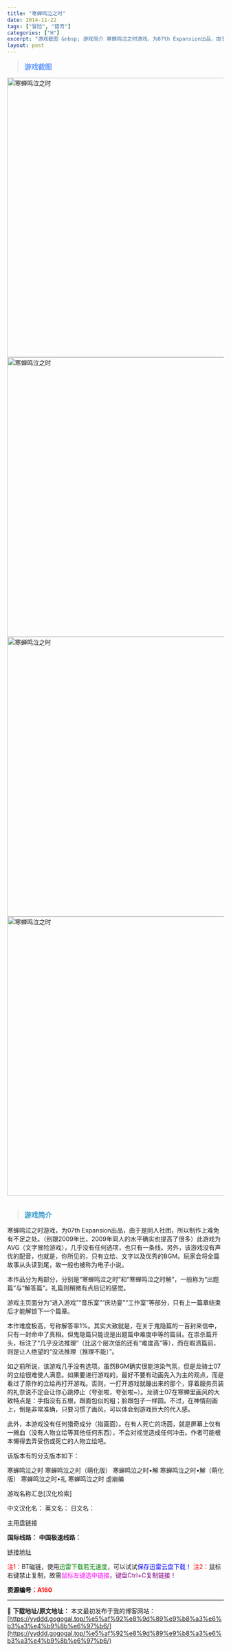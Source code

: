```yaml
---
title: "寒蝉鸣泣之时"
date: 2014-11-22
tags: ["冒险", "猎奇"]
categories: ["H"]
excerpt: "游戏截图 &nbsp; 游戏简介 寒蝉鸣泣之时游戏，为07th Expansion出品，由于是同人社团，所以制作上难免有不足之处。（别跟2009年比，2009年同人的水平确实也提高了很多）此游戏为AVG（文字冒险游戏），几乎没有任何选项，也只有一条线。另外，该游戏没有声优的配音，也就是，你所见的，只&hellip;"
layout: post
---
```


<div>
<blockquote><b><span style="font-size: 12pt; color: #6699ff;">游戏截图</span></b></blockquote>
<div><img title="点击放大" src="https://yyddd.gogogal.top/wp-content/uploads/2025/04/20250429_6811009e0608d.webp" alt="寒蝉鸣泣之时" width="650" /></div>
<div><img title="点击放大" src="https://yyddd.gogogal.top/wp-content/uploads/2025/04/20250429_6811009f9b0d9.webp" alt="寒蝉鸣泣之时" width="650" /></div>
<div><img title="点击放大" src="https://yyddd.gogogal.top/wp-content/uploads/2025/04/20250429_681100a101c40.webp" alt="寒蝉鸣泣之时" width="650" /></div>
<div><img title="点击放大" src="https://yyddd.gogogal.top/wp-content/uploads/2025/04/20250429_681100a25b47c.webp" alt="寒蝉鸣泣之时" width="650" /></div>
&nbsp;
<blockquote><b><span style="font-size: 12pt; color: #3399cc;">游戏简介</span></b></blockquote>
<div>寒蝉鸣泣之时游戏，为07th Expansion出品，由于是同人社团，所以制作上难免有不足之处。（别跟2009年比，2009年同人的水平确实也提高了很多）此游戏为AVG（文字冒险游戏），几乎没有任何选项，也只有一条线。另外，该游戏没有声优的配音，也就是，你所见的，只有立绘、文字以及优秀的BGM。玩家会将全篇故事从头读到尾，故一般也被称为电子小说。

本作品分为两部分，分别是“寒蝉鸣泣之时”和“寒蝉鸣泣之时解”，一般称为“出题篇”与“解答篇”。礼篇则稍微有点后记的感觉。

游戏主页面分为“进入游戏”“音乐室”“庆功宴”“工作室”等部分，只有上一篇章结束后才能解锁下一个篇章。

本作难度极高，号称解答率1%。其实大致就是，在关于鬼隐篇的一百封来信中，只有一封命中了真相。但鬼隐篇只能说是出题篇中难度中等的篇目。在祟杀篇开头，标注了“几乎没法推理”（比这个层次低的还有“难度高”等），而在暇溃篇前，则是让人绝望的“没法推理（推理不能）”。

如之前所说，该游戏几乎没有选项。虽然BGM确实很能渲染气氛，但是龙骑士07的立绘很难使人满意。如果要进行游戏的，最好不要有动画先入为主的观点，而是看过了原作的立绘再打开游戏。否则，一打开游戏就蹦出来的那个，穿着服务员装的礼奈说不定会让你心跳停止（夸张啦，夸张啦~）。龙骑士07在寒蝉里画风的大致特点是：手指没有五根，跟面包似的粗；脸跟包子一样圆。不过，在神情刻画上，倒是非常准确，只要习惯了画风，可以体会到游戏巨大的代入感。

此外，本游戏没有任何猎奇成分（指画面）。在有人死亡的场面，就是屏幕上仅有一摊血（没有人物立绘等其他任何东西），不会对视觉造成任何冲击。作者可能根本懒得去弄受伤或死亡的人物立绘吧。</div>
该版本有的分支版本如下：

寒蝉鸣泣之时
寒蝉鸣泣之时（萌化版）
寒蝉鸣泣之时•解
寒蝉鸣泣之时•解（萌化版）
寒蝉鸣泣之时•礼
寒蝉鸣泣之时 虚崩编

游戏名称汇总[汉化检索]

中文汉化名：
英文名：
日文名：
</div>
<div class="panel panel-primary">
<div class="panel-heading">主用盘链接</div>
<div class="panel-body">

<b>国际线路：</b>
<b>中国极速线路：</b>

<!--wechatfans start-->

<a href="https://pan.xunlei.com/s/VORVYesRD0eCVV06LHbzMp8rA1?pwd=qatx#">链接地址</a>

<!--wechatfans end-->
<span style="color: #ff0000;">注1：</span>BT磁链，使用<span style="color: #008000;">迅雷下载若无速度</span>，可以试试<span style="color: #0000ff;">保存迅雷云盘下载！</span>
<span style="color: #ff0000;">注2：</span>鼠标右键禁止复制，故需<span style="color: #ff00ff;">鼠标左键选中链接</span>，<span style="color: #800080;">键盘Ctrl+C复制链接！</span>

</div>
<div class="panel-footer"><span style="color: #ff0000;"><b><span style="color: #000000;">资源编号</span>：A160</b></span></div>
</div>

---
📖 **下载地址/原文地址：** 本文最初发布于我的博客网站：[https://yyddd.gogogal.top/%e5%af%92%e8%9d%89%e9%b8%a3%e6%b3%a3%e4%b9%8b%e6%97%b6/](https://yyddd.gogogal.top/%e5%af%92%e8%9d%89%e9%b8%a3%e6%b3%a3%e4%b9%8b%e6%97%b6/)
